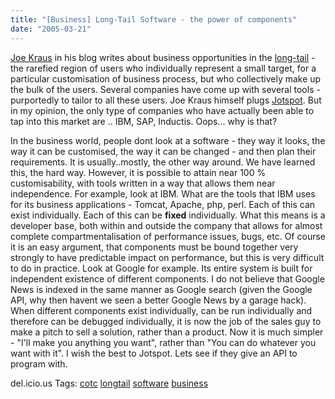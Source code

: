 ```yaml
---
title: "[Business] Long-Tail Software - the power of components"
date: "2005-03-21"
---
```


[Joe Kraus](http://bnoopy.typepad.com/bnoopy/2005/03/the_long_tail_o.html) in his blog writes about business opportunities in the [long-tail](http://www.wired.com/wired/archive/12.10/tail.html) - the rarefied region of users who individually represent a small target, for a particular customisation of business process, but who collectively make up the bulk of the users. Several companies have come up with several tools - purportedly to tailor to all these users. Joe Kraus himself plugs [Jotspot](http://www.jotspot.com). But in my opinion, the only type of companies who have actually been able to tap into this market are .. IBM, SAP, Inductis. Oops... why is that?

In the business world, people dont look at a software - they way it looks, the way it can be customised, the way it can be changed - and then plan their requirements. It is usually..mostly, the other way around. We have learned this, the hard way. However, it is possible to attain near 100 % customisability, with tools written in a way that allows them near independence. For example, look at IBM. What are the tools that IBM uses for its business applications - Tomcat, Apache, php, perl. Each of this can exist individually. Each of this can be **fixed** individually. What this means is a developer base, both within and outside the company that allows for almost complete compartmentalisation of performance issues, bugs, etc. Of course it is an easy argument, that components must be bound together very strongly to have predictable impact on performance, but this is very difficult to do in practice. Look at Google for example. Its entire system is built for independent existence of different components. I do not believe that Google News is indexed in the same manner as Google search (given the Google API, why then havent we seen a better Google News by a garage hack). When different components exist individually, can be run individually and therefore can be debugged individually, it is now the job of the sales guy to make a pitch to sell a solution, rather than a product. Now it is much simpler - "I'll make you anything you want", rather than "You can do whatever you want with it". I wish the best to Jotspot. Lets see if they give an API to program with.

del.icio.us Tags: [cotc](http://del.icio.us/sss8ue/cotc) [longtail](http://del.icio.us/sss8ue/longtail) [software](http://del.icio.us/sss8ue/software) [business](http://del.icio.us/sss8ue/business)
